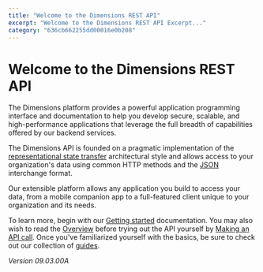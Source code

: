 ```yaml
---
title: "Welcome to the Dimensions REST API"
excerpt: "Welcome to the Dimensions REST API Excerpt..."
category: "636cb662255dd00016e0b208"
---
```


# Welcome to the Dimensions REST API

The Dimensions platform provides a powerful application programming interface and documentation to help you develop secure, scalable, and high-performance applications that leverage the full breadth of capabilities offered by our backend services.

The Dimensions API is founded on a pragmatic implementation of the [representational state transfer](http://en.wikipedia.org/wiki/Representational_State_Transfer) architectural style and allows access to your organization's data using common HTTP methods and the [JSON](http://www.json.org) interchange format.

Our extensible platform allows any application you build to access your data, from a mobile companion app to a full-featured client unique to your organization and its needs.

To learn more, begin with our [Getting started](C:636f581c-50a8-41a7-af43-e5057f9c20bd) documentation. You may also wish to read the [Overview](C:0df07e3a-7e83-47c8-9ae6-ecf71ce5f4e7) before trying out the API yourself by [Making an API call](C:3ca261ba-fc8b-4354-a2b1-6892e006c046). Once you've familiarized yourself with the basics, be sure to check out our collection of [guides](C:92b16358-756a-41bf-9204-b0aaf7262cfa).

_Version 09.03.00A_